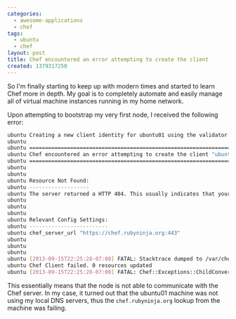 ```yaml
---
categories:
  - awesome-applications
  - chef
tags:
  - ubuntu
  - chef
layout: post
title: Chef encountered an error attempting to create the client
created: 1379317250
---
```


So I'm finally starting to keep up with modern times and started to learn Chef more in depth. My goal is to completely automate and easily manage all of virtual machine instances running in my home network.

Upon attempting to bootstrap my very first node, I received the following error:

```bash
ubuntu Creating a new client identity for ubuntu01 using the validator key.
ubuntu
ubuntu ===================================================================
ubuntu Chef encountered an error attempting to create the client "ubuntu01"
ubuntu ===================================================================
ubuntu
ubuntu
ubuntu Resource Not Found:
ubuntu -------------------
ubuntu The server returned a HTTP 404. This usually indicates that your chef_server_url is incorrect.
ubuntu
ubuntu
ubuntu
ubuntu Relevant Config Settings:
ubuntu -------------------------
ubuntu chef_server_url "https://chef.rubyninja.org:443"
ubuntu
ubuntu
ubuntu
ubuntu [2013-09-15T22:25:28-07:00] FATAL: Stacktrace dumped to /var/chef/cache/chef-stacktrace.out
ubuntu Chef Client failed. 0 resources updated
ubuntu [2013-09-15T22:25:28-07:00] FATAL: Chef::Exceptions::ChildConvergeError: Chef run process exited unsuccessfully (exit code 1)
```

This essentially means that the node is not able to communicate with the Chef server. In my case, it turned out that the ubuntu01 machine was not using my local DNS servers, thus the `chef.rubyninja.org` lookup from the machine was failing.
